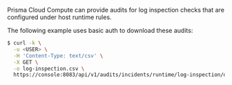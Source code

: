 Prisma Cloud Compute can provide audits for log inspection checks that are configured under host runtime rules.

The following example uses basic auth to download these audits:

```bash
$ curl -k \
  -u <USER> \
  -H 'Content-Type: text/csv' \
  -X GET \
  -o log-inspection.csv \
  https://console:8083/api/v1/audits/incidents/runtime/log-inspection/download
```

